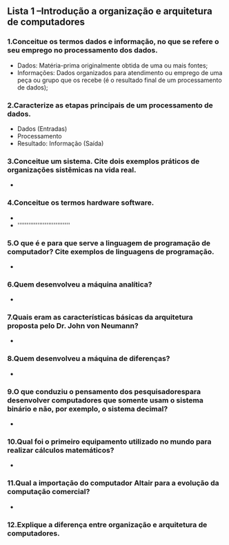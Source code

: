 ## Lista 1 –Introdução a organização e arquitetura de computadores

### 1.Conceitue os termos dados e informação, no que se refere o seu emprego no processamento dos dados.
* Dados: Matéria-prima originalmente obtida de uma ou mais fontes;
* Informações: Dados organizados para atendimento ou emprego de uma peça ou grupo que os recebe (é o resultado final de um processamento de dados);

### 2.Caracterize as etapas principais de um processamento de dados.
* Dados (Entradas) 
* Processamento
* Resultado: Informação (Saída)

### 3.Conceitue um sistema. Cite dois exemplos práticos de organizações sistêmicas na vida real.
* 

### 4.Conceitue os termos hardware software.
* 
* '''''''''''''''''''''''''''''

### 5.O que é e para que serve a linguagem de programação de computador? Cite exemplos de linguagens de programação.
* 

### 6.Quem desenvolveu a máquina analítica?
* 

### 7.Quais eram as características básicas da arquitetura proposta pelo Dr. John von Neumann?
* 

### 8.Quem desenvolveu a máquina de diferenças?
* 

### 9.O que conduziu o pensamento dos pesquisadorespara desenvolver computadores que somente usam o sistema binário e não, por exemplo, o sistema decimal?
* 

### 10.Qual foi o primeiro equipamento utilizado no mundo para realizar cálculos matemáticos?
* 

### 11.Qual a importação do computador Altair para a evolução da computação comercial?
* 

### 12.Explique a diferença entre organização e arquitetura de computadores.